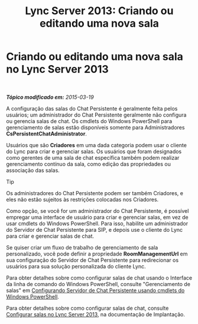 ﻿---
title: 'Lync Server 2013: Criando ou editando uma nova sala'
TOCTitle: Criando ou editando uma nova sala
ms:assetid: aa8f4349-cfd9-4036-9c4d-de8fb2c4c8a4
ms:mtpsurl: https://technet.microsoft.com/pt-br/library/JJ215880(v=OCS.15)
ms:contentKeyID: 49307751
ms.date: 05/19/2016
mtps_version: v=OCS.15
ms.translationtype: HT
---

# Criando ou editando uma nova sala no Lync Server 2013

 

_**Tópico modificado em:** 2015-03-19_

A configuração das salas do Chat Persistente é geralmente feita pelos usuários; um administrador do Chat Persistente geralmente não configura ou gerencia salas de chat. Os cmdlets do Windows PowerShell para gerenciamento de salas estão disponíveis somente para Administradores **CsPersistentChatAdministrator**.

Usuários que são **Criadores** em uma dada categoria podem usar o cliente do Lync para criar e gerenciar salas. Os usuários que foram designados como gerentes de uma sala de chat específica também podem realizar gerenciamento contínuo da sala, como edição das propriedades ou associação das salas.


> [!TIP]  
> Os administradores do Chat Persistente podem ser também Criadores, e eles não estão sujeitos às restrições colocadas nos Criadores.



Como opção, se você for um administrador do Chat Persistente, é possível empregar uma interface de usuário para criar e gerenciar salas, em vez de usar cmdlets do Windows PowerShell. Para isso, habilite um administrador do Servidor de Chat Persistente para SIP, e depois use o cliente do Lync para criar e gerenciar salas de chat.

Se quiser criar um fluxo de trabalho de gerenciamento de sala personalizado, você pode definir a propriedade **RoomManagementUrl** em sua configuração do Servidor de Chat Persistente para redirecionar os usuários para sua solução personalizada do cliente Lync.

Para obter detalhes sobre como configurar salas de chat usando o Interface da linha de comando do Windows PowerShell, consulte "Gerenciamento de salas" em [Configurando Servidor de Chat Persistente usando cmdlets do Windows PowerShell](configuring-persistent-chat-server-by-using-windows-powershell-cmdlets.md).

Para obter detalhes sobre como configurar salas de chat, consulte [Configurar salas no Lync Server 2013](lync-server-2013-configure-rooms.md), na documentação de Implantação.

